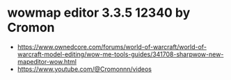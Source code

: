 # wowmap editor 3.3.5 12340 by Cromon
- https://www.ownedcore.com/forums/world-of-warcraft/world-of-warcraft-model-editing/wow-me-tools-guides/341708-sharpwow-new-mapeditor-wow.html
- https://www.youtube.com/@Cromonnn/videos